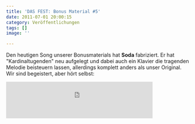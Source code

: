 ```yaml
---
title: 'DAS FEST: Bonus Material #5'
date: 2011-07-01 20:00:15
category: Veröffentlichungen
tags: []
image: ''

---
```


Den heutigen Song unserer Bonusmaterials hat **Soda** fabriziert. Er hat "Kardinaltugenden" neu aufgelegt und dabei auch ein Klavier die tragenden Melodie beisteuern lassen, allerdings komplett anders als unser Original. Wir sind begeistert, aber hört selbst:  
<iframe width="400" height="100" style="position: relative; display: block; width: 400px; height: 100px;" src="http://bandcamp.com/EmbeddedPlayer/v=2/track=223939343/size=venti/bgcol=FFFFFF/linkcol=E60003/" allowtransparency="true" frameborder="0"></iframe>
